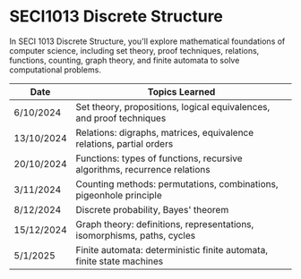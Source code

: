 # SECI1013 Discrete Structure

In SECI 1013 Discrete Structure, you'll explore mathematical foundations of computer science, including set theory, proof techniques, relations, functions, counting, graph theory, and finite automata to solve computational problems.

<table>
  <thead>
    <tr>
      <th>Date</th>
      <th>Topics Learned</th>
    </tr>
  </thead>
  <tbody>
    <tr>
      <td>6/10/2024</td>
      <td>Set theory, propositions, logical equivalences, and proof techniques</td>
    </tr>
    <tr>
      <td>13/10/2024</td>
      <td>Relations: digraphs, matrices, equivalence relations, partial orders</td>
    </tr>
    <tr>
      <td>20/10/2024</td>
      <td>Functions: types of functions, recursive algorithms, recurrence relations</td>
    </tr>
    <tr>
      <td>3/11/2024</td>
      <td>Counting methods: permutations, combinations, pigeonhole principle</td>
    </tr>
    <tr>
      <td>8/12/2024</td>
      <td>Discrete probability, Bayes' theorem</td>
    </tr>
    <tr>
      <td>15/12/2024</td>
      <td>Graph theory: definitions, representations, isomorphisms, paths, cycles</td>
    </tr>
    <tr>
      <td>5/1/2025</td>
      <td>Finite automata: deterministic finite automata, finite state machines</td>
    </tr>
  </tbody>
</table>

 
